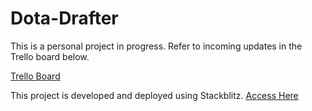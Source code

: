 # Dota-Drafter

This is a personal project in progress. Refer to incoming updates in the Trello board below.

[Trello Board](https://trello.com/b/MkQuxa7Q/dota-drafter)

This project is developed and deployed using Stackblitz.
[Access Here](https://react-ts-edg7pj.stackblitz.io/)
